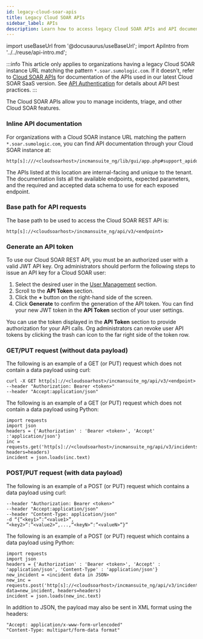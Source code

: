 ```yaml
---
id: legacy-cloud-soar-apis
title: Legacy Cloud SOAR APIs
sidebar_label: APIs
description: Learn how to access legacy Cloud SOAR APIs and API documentation.
---
```


import useBaseUrl from '@docusaurus/useBaseUrl';
import ApiIntro from '../../reuse/api-intro.md';

:::info
This article only applies to organizations having a legacy Cloud SOAR instance URL matching the pattern `*.soar.sumologic.com`. If it doesn't, refer to [Cloud SOAR APIs](/docs/api/cloud-soar) for documentation of the APIs used in our latest Cloud SOAR SaaS version. See [API Authentication](/docs/api/getting-started#authentication) for details about API best practices.
:::

The Cloud SOAR APIs allow you to manage incidents, triage, and other Cloud SOAR features.

### Inline API documentation

For organizations with a Cloud SOAR instance URL matching the pattern `*.soar.sumologic.com`, you can find API documentation through your Cloud SOAR instance at:

```
http[s]:///<cloudsoarhost>/incmansuite_ng/lib/gui/app.php#support_apidoc|api_documentation_v3
```

The APIs listed at this location are internal-facing and unique to the tenant. The documentation lists all the available endpoints, expected parameters, and the required and accepted data schema to use for each exposed endpoint.

### Base path for API requests

The base path to be used to access the Cloud SOAR REST API is:

```
http[s]://<cloudsoarhost>/incmansuite_ng/api/v3/<endpoint>
```

### Generate an API token

To use our Cloud SOAR REST API, you must be an authorized user with a valid JWT API key. Org administrators should perform the following steps to issue an API key for a Cloud SOAR user:

1. Select the desired user in the [User Management](/docs/cloud-soar/global-functions-menu/#user-management) section.
1. Scroll to the **API Token** section.
1. Click the **+** button on the right-hand side of the screen.
1. Click **Generate** to confirm the generation of the API token. You can find your new JWT token in the **API Token** section of your user settings.

You can use the token displayed in the **API Token** section to provide authorization for your API calls. Org administrators can revoke user API tokens by clicking the trash can icon to the far right side of the token row.

### GET/PUT request (without data payload)

The following is an example of a GET (or PUT) request which does not contain a data payload using curl:

```
curl -X GET http[s]://<cloudsoarhost>/incmansuite_ng/api/v3/<endpoint>
--header "Authorization: Bearer <token>"
--header "Accept:application/json"
```

The following is an example of a GET (or PUT) request which does not contain a data payload using Python:

```
import requests
import json
headers = {'Authorization' : 'Bearer <token>', 'Accept' :'application/json'}
inc = requests.get('http[s]://<cloudsoarhost>/incmansuite_ng/api/v3/incidents/<incidentId>, headers=headers)
incident = json.loads(inc.text)
```

### POST/PUT request (with data payload)

The following is an example of a POST (or PUT) request which contains a data payload using curl:

```
--header "Authorization: Bearer <token>"
--header "Accept:application/json"
--header "Content-Type: application/json"
-d “{”<key1>”:”<value1>”, ”<key2>”:”<value2>”,...,”<keyN>”:”<valueN>”}”
```

The following is an example of a POST (or PUT) request which contains a data payload using Python:

```
import requests
import json
headers = {'Authorization' : 'Bearer <token>', 'Accept' : 'application/json', 'Content-Type' : 'application/json'}
new_incident = <incident data in JSON>
new_inc = requests.post('http[s]://<cloudsoarhost>/incmansuite_ng/api/v3/incidents', data=new_incident, headers=headers)
incident = json.loads(new_inc.text)
```

In addition to JSON, the payload may also be sent in XML format using the headers:

```
"Accept: application/x-www-form-urlencoded"
"Content-Type: multipart/form-data format"
```